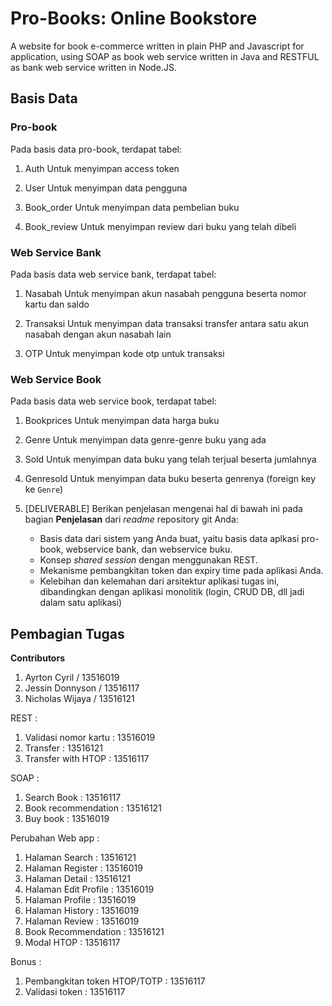 # Pro-Books: Online Bookstore

A website for book e-commerce written in plain PHP and Javascript for application, using SOAP as book web service written in Java and RESTFUL as bank web service written in Node.JS.

## Basis Data

### Pro-book

Pada basis data pro-book, terdapat tabel:

1. Auth
    Untuk menyimpan access token
    
2. User
    Untuk menyimpan data pengguna
    
3. Book_order
    Untuk menyimpan data pembelian buku
    
4. Book_review
    Untuk menyimpan review dari buku yang telah dibeli

### Web Service Bank

Pada basis data web service bank, terdapat tabel:

1. Nasabah
    Untuk menyimpan akun nasabah pengguna beserta nomor kartu dan saldo
    
2. Transaksi
    Untuk menyimpan data transaksi transfer antara satu akun nasabah dengan akun nasabah lain
    
3. OTP
    Untuk menyimpan kode otp untuk transaksi

### Web Service Book

Pada basis data web service book, terdapat tabel:

1. Bookprices
    Untuk menyimpan data harga buku
    
2. Genre
    Untuk menyimpan data genre-genre buku yang ada
    
3. Sold
    Untuk menyimpan data buku yang telah terjual beserta jumlahnya
    
4. Genresold
    Untuk menyimpan data buku beserta genrenya (foreign key ke `Genre`)


7. [DELIVERABLE] Berikan penjelasan mengenai hal di bawah ini pada bagian **Penjelasan** dari *readme* repository git Anda:
    - Basis data dari sistem yang Anda buat, yaitu basis data aplkasi pro-book, webservice bank, dan webservice buku.
    - Konsep *shared session* dengan menggunakan REST.
    - Mekanisme pembangkitan token dan expiry time pada aplikasi Anda.
    - Kelebihan dan kelemahan dari arsitektur aplikasi tugas ini, dibandingkan dengan aplikasi monolitik (login, CRUD DB, dll jadi dalam satu aplikasi)

## Pembagian Tugas

**Contributors**
1. Ayrton Cyril / 13516019
2. Jessin Donnyson / 13516117
3. Nicholas Wijaya / 13516121

REST :
1. Validasi nomor kartu : 13516019
2. Transfer             : 13516121
3. Transfer with HTOP   : 13516117

SOAP :
1. Search Book          : 13516117
2. Book recommendation  : 13516121
3. Buy book             : 13516019

Perubahan Web app :
1. Halaman Search       : 13516121
2. Halaman Register     : 13516019
3. Halaman Detail       : 13516121
4. Halaman Edit Profile : 13516019
5. Halaman Profile      : 13516019
6. Halaman History      : 13516019
7. Halaman Review       : 13516019
8. Book Recommendation  : 13516121
9. Modal HTOP           : 13516117

Bonus :
1. Pembangkitan token HTOP/TOTP : 13516117
2. Validasi token               : 13516117